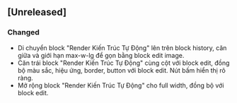 ## [Unreleased]
### Changed
- Di chuyển block "Render Kiến Trúc Tự Động" lên trên block history, căn giữa và giới hạn max-w-lg để gọn bằng block edit image. 
- Căn trái block "Render Kiến Trúc Tự Động" cùng cột với block edit, đồng bộ màu sắc, hiệu ứng, border, button với block edit. Nút bấm hiển thị rõ ràng. 
- Mở rộng block "Render Kiến Trúc Tự Động" cho full width, đồng bộ với block edit. 